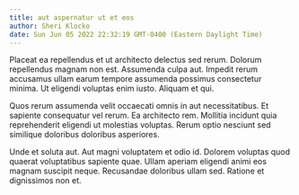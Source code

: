 ```yaml
---
title: aut aspernatur ut et eos
author: Sheri Klocko
date: Sun Jun 05 2022 22:32:19 GMT-0400 (Eastern Daylight Time)
---
```

Placeat ea repellendus et ut architecto delectus sed rerum. Dolorum repellendus magnam non est. Assumenda culpa aut. Impedit rerum accusamus ullam earum tempore assumenda possimus consectetur minima. Ut eligendi voluptas enim iusto. Aliquam et qui.

 Quos rerum assumenda velit occaecati omnis in aut necessitatibus. Et sapiente consequatur vel rerum. Ea architecto rem. Mollitia incidunt quia reprehenderit eligendi ut molestias voluptas. Rerum optio nesciunt sed similique doloribus doloribus asperiores.

 Unde et soluta aut. Aut magni voluptatem et odio id. Dolorem voluptas quod quaerat voluptatibus sapiente quae. Ullam aperiam eligendi animi eos magnam suscipit neque. Recusandae doloribus ullam sed. Ratione et dignissimos non et.